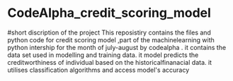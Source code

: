 # CodeAlpha_credit_scoring_model
#short discription of the project
 This reposistiry contains the files and python code for credit scoring model ,part of the machinelearning with python intership for the month of july-august by codealpha .
 it contains the data set used in modelling and training data.
 it model predicts the creditworthiness of individual based on the historicalfinanacial data.
 it utilises classification algorithms and access model's accuracy

